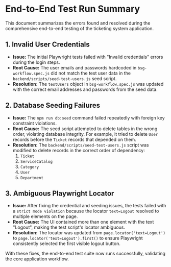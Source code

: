 # End-to-End Test Run Summary

This document summarizes the errors found and resolved during the comprehensive end-to-end testing of the ticketing system application.

## 1. Invalid User Credentials

*   **Issue:** The initial Playwright tests failed with "Invalid credentials" errors during the login steps.
*   **Root Cause:** The user emails and passwords hardcoded in `bsg-workflow.spec.js` did not match the test user data in the `backend/scripts/seed-test-users.js` seed script.
*   **Resolution:** The `testUsers` object in `bsg-workflow.spec.js` was updated with the correct email addresses and passwords from the seed data.

## 2. Database Seeding Failures

*   **Issue:** The `npm run db:seed` command failed repeatedly with foreign key constraint violations.
*   **Root Cause:** The seed script attempted to delete tables in the wrong order, violating database integrity. For example, it tried to delete `User` records before the `Ticket` records that depended on them.
*   **Resolution:** The `backend/scripts/seed-test-users.js` script was modified to delete records in the correct order of dependency:
    1.  `Ticket`
    2.  `ServiceCatalog`
    3.  `Category`
    4.  `User`
    5.  `Department`

## 3. Ambiguous Playwright Locator

*   **Issue:** After fixing the credential and seeding issues, the tests failed with a `strict mode violation` because the locator `text=Logout` resolved to multiple elements on the page.
*   **Root Cause:** The UI contained more than one element with the text "Logout", making the test script's locator ambiguous.
*   **Resolution:** The locator was updated from `page.locator('text=Logout')` to `page.locator('text=Logout').first()` to ensure Playwright consistently selected the first visible logout button.

With these fixes, the end-to-end test suite now runs successfully, validating the core application workflow.
